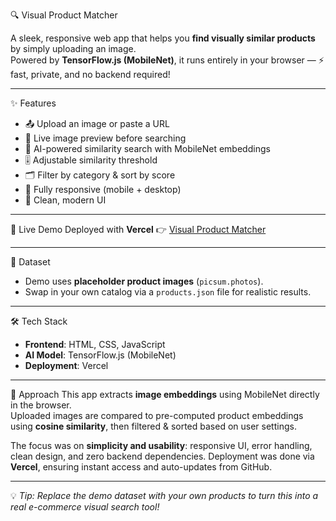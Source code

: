 🔍 Visual Product Matcher  

A sleek, responsive web app that helps you **find visually similar products** by simply uploading an image.  
Powered by **TensorFlow.js (MobileNet)**, it runs entirely in your browser — ⚡ fast, private, and no backend required!  

---

✨ Features
- 📤 Upload an image or paste a URL  
- 👀 Live image preview before searching  
- 🧠 AI-powered similarity search with MobileNet embeddings  
- 🎚 Adjustable similarity threshold  
- 🗂 Filter by category & sort by score  
- 📱 Fully responsive (mobile + desktop)  
- 🎨 Clean, modern UI  

---

🚀 Live Demo
Deployed with **Vercel** 👉 [Visual Product Matcher](https://vercel.com/gauri-guptas-projects/visual-product-matcher)  

---

📂 Dataset
- Demo uses **placeholder product images** (`picsum.photos`).  
- Swap in your own catalog via a `products.json` file for realistic results.  

---

🛠 Tech Stack
- **Frontend**: HTML, CSS, JavaScript  
- **AI Model**: TensorFlow.js (MobileNet)  
- **Deployment**: Vercel  

---

📖 Approach
This app extracts **image embeddings** using MobileNet directly in the browser.  
Uploaded images are compared to pre-computed product embeddings using **cosine similarity**, then filtered & sorted based on user settings.  

The focus was on **simplicity and usability**: responsive UI, error handling, clean design, and zero backend dependencies. Deployment was done via **Vercel**, ensuring instant access and auto-updates from GitHub.  

---
💡 *Tip: Replace the demo dataset with your own products to turn this into a real e-commerce visual search tool!*  
